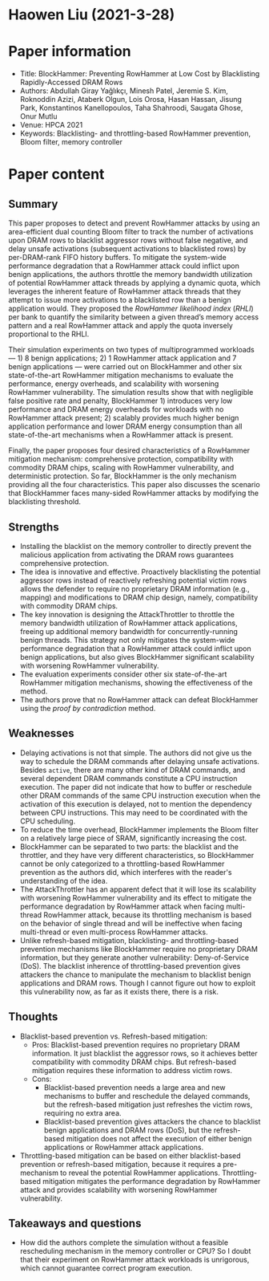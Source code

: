 # Haowen Liu (2021-3-28)

# Paper information

- Title: BlockHammer: Preventing RowHammer at Low Cost by Blacklisting Rapidly-Accessed DRAM Rows
- Authors: Abdullah Giray Yağlıkçı, Minesh Patel, Jeremie S. Kim, Roknoddin Azizi, Ataberk Olgun, Lois Orosa, Hasan Hassan, Jisung Park, Konstantinos Kanellopoulos, Taha Shahroodi, Saugata Ghose, Onur Mutlu
- Venue: HPCA 2021
- Keywords: Blacklisting- and throttling-based RowHammer prevention, Bloom filter, memory controller

# Paper content

## Summary

This paper proposes to detect and prevent RowHammer attacks by using an area-efficient dual counting Bloom filter to track the number of activations upon DRAM rows to blacklist aggressor rows without false negative, and delay unsafe activations (subsequent activations to blacklisted rows) by per-DRAM-rank FIFO history buffers. To mitigate the system-wide performance degradation that a RowHammer attack could inflict upon benign applications, the authors throttle the memory bandwidth utilization of potential RowHammer attack threads by applying a dynamic quota, which leverages the inherent feature of RowHammer attack threads that they attempt to issue more activations to a blacklisted row than a benign application would. They proposed the *RowHammer likelihood index* (*RHLI*) per bank to quantify the similarity between a given thread’s memory access pattern and a real RowHammer attack and apply the quota inversely proportional to the RHLI.

Their simulation experiments on two types of multiprogrammed workloads — 1) 8 benign applications; 2) 1 RowHammer attack application and 7 benign applications — were carried out on BlockHammer and other six state-of-the-art RowHammer mitigation mechanisms to evaluate the performance, energy overheads, and scalability with worsening RowHammer vulnerability. The simulation results show that with negligible false positive rate and penalty, BlockHammer 1) introduces very low performance and DRAM energy overheads for workloads with no RowHammer attack present; 2) scalably provides much higher benign application performance and lower DRAM energy consumption than all state-of-the-art mechanisms when a RowHammer attack is present.

Finally, the paper proposes four desired characteristics of a RowHammer mitigation mechanism: comprehensive protection, compatibility with commodity DRAM chips, scaling with RowHammer vulnerability, and deterministic protection. So far, BlockHammer is the only mechanism providing all the four characteristics. This paper also discusses the scenario that BlockHammer faces many-sided RowHammer attacks by modifying the blacklisting threshold.


## Strengths

- Installing the blacklist on the memory controller to directly prevent the malicious application from activating the DRAM rows guarantees comprehensive protection.
- The idea is innovative and effective. Proactively blacklisting the potential aggressor rows instead of reactively refreshing potential victim rows allows the defender to require no proprietary DRAM information (e.g., mapping) and modifications to DRAM chip design, namely, compatibility with commodity DRAM chips.
- The key innovation is designing the AttackThrottler to throttle the memory bandwidth utilization of RowHammer attack applications, freeing up additional memory bandwidth for concurrently-running benign threads. This strategy not only mitigates the system-wide performance degradation that a RowHammer attack could inflict upon benign applications, but also gives BlockHammer significant scalability with worsening RowHammer vulnerability.
- The evaluation experiments consider other six state-of-the-art RowHammer mitigation mechanisms, showing the effectiveness of the method.
- The authors prove that no RowHammer attack can defeat BlockHammer using the *proof by contradiction* method.

## Weaknesses

- Delaying activations is not that simple. The authors did not give us the way to schedule the DRAM commands after delaying unsafe activations. Besides `active`, there are many other kind of DRAM commands, and several dependent DRAM commands constitute a CPU instruction execution. The paper did not indicate that how to buffer or reschedule other DRAM commands of the same CPU instruction execution when the activation of this execution is delayed, not to mention the dependency between CPU instructions. This may need to be coordinated with the CPU scheduling.
- To reduce the time overhead, BlockHammer implements the Bloom filter on a relatively large piece of SRAM, significantly increasing the cost.
- BlockHammer can be separated to two parts: the blacklist and the throttler, and they have very different characteristics, so BlockHammer cannot be only categorized to a throttling-based RowHammer prevention as the authors did, which interferes with the reader's understanding of the idea.
- The AttackThrottler has an apparent defect that it will lose its scalability with worsening RowHammer vulnerability and its effect to mitigate the performance degradation by RowHammer attack when facing multi-thread RowHammer attack, because its throttling mechanism is based on the behavior of single thread and will be ineffective when facing multi-thread or even multi-process RowHammer attacks.
- Unlike refresh-based mitigation, blacklisting- and throttling-based prevention mechanisms like BlockHammer require no proprietary DRAM information, but they generate another vulnerability: Deny-of-Service (DoS). The blacklist inherence of throttling-based prevention gives attackers the chance to manipulate the mechanism to blacklist benign applications and DRAM rows. Though I cannot figure out how to exploit this vulnerability now, as far as it exists there, there is a risk.

## Thoughts
- Blacklist-based prevention vs. Refresh-based mitigation: 
  - Pros: Blacklist-based prevention requires no proprietary DRAM information. It just blacklist the aggressor rows, so it achieves better compatibility with commodity DRAM chips. But refresh-based mitigation requires these information to address victim rows.
  - Cons: 
    - Blacklist-based prevention needs a large area and new mechanisms to buffer and reschedule the delayed commands, but the refresh-based mitigation just refreshes the victim rows, requiring no extra area.
    - Blacklist-based prevention gives attackers the chance to blacklist benign applications and DRAM rows (DoS), but the refresh-based mitigation does not affect the execution of either benign applications or RowHammer attack applications.
- Throttling-based mitigation can be based on either blacklist-based prevention or refresh-based mitigation, because it requires a pre-mechanism to reveal the potential RowHammer applications. Throttling-based mitigation mitigates the performance degradation by RowHammer attack and provides scalability with worsening RowHammer vulnerability.

## Takeaways and questions

- How did the authors complete the simulation without a feasible rescheduling mechanism in the memory controller or CPU? So I doubt that their experiment on RowHammer attack workloads is unrigorous, which cannot guarantee correct program execution.
